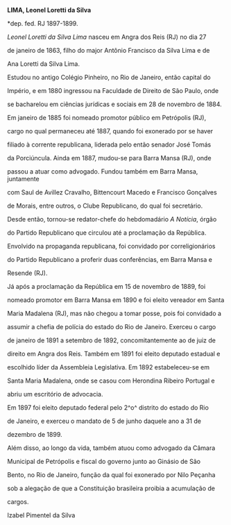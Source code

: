 **LIMA, Leonel Loretti da Silva**



\*dep. fed. RJ 1897-1899.



*Leonel Loretti da Silva Lima* nasceu em Angra dos Reis (RJ) no dia 27

de janeiro de 1863, filho do major Antônio Francisco da Silva Lima e de

Ana Loretti da Silva Lima.



Estudou no antigo Colégio Pinheiro, no Rio de Janeiro, então capital do

Império, e em 1880 ingressou na Faculdade de Direito de São Paulo, onde

se bacharelou em ciências jurídicas e sociais em 28 de novembro de 1884.

Em janeiro de 1885 foi nomeado promotor público em Petrópolis (RJ),

cargo no qual permaneceu até 1887, quando foi exonerado por se haver

filiado à corrente republicana, liderada pelo então senador José Tomás

da Porciúncula. Ainda em 1887, mudou-se para Barra Mansa (RJ), onde

passou a atuar como advogado. Fundou também em Barra Mansa, juntamente

com Saul de Avillez Cravalho, Bittencourt Macedo e Francisco Gonçalves

de Morais, entre outros, o Clube Republicano, do qual foi secretário.

Desde então, tornou-se redator-chefe do hebdomadário *A Notícia*, órgão

do Partido Republicano que circulou até a proclamação da República.

Envolvido na propaganda republicana, foi convidado por correligionários

do Partido Republicano a proferir duas conferências, em Barra Mansa e

Resende (RJ).



Já após a proclamação da República em 15 de novembro de 1889, foi

nomeado promotor em Barra Mansa em 1890 e foi eleito vereador em Santa

Maria Madalena (RJ), mas não chegou a tomar posse, pois foi convidado a

assumir a chefia de polícia do estado do Rio de Janeiro. Exerceu o cargo

de janeiro de 1891 a setembro de 1892, concomitantemente ao de juiz de

direito em Angra dos Reis. Também em 1891 foi eleito deputado estadual e

escolhido líder da Assembleia Legislativa. Em 1892 estabeleceu-se em

Santa Maria Madalena, onde se casou com Herondina Ribeiro Portugal e

abriu um escritório de advocacia.



Em 1897 foi eleito deputado federal pelo 2^o^ distrito do estado do Rio

de Janeiro, e exerceu o mandato de 5 de junho daquele ano a 31 de

dezembro de 1899.



Além disso, ao longo da vida, também atuou como advogado da Câmara

Municipal de Petrópolis e fiscal do governo junto ao Ginásio de São

Bento, no Rio de Janeiro, função da qual foi exonerado por Nilo Peçanha

sob a alegação de que a Constituição brasileira proibia a acumulação de

cargos.



Izabel Pimentel da Silva




